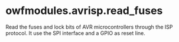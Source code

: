 # owfmodules.avrisp.read_fuses

Read the fuses and lock bits of AVR microcontrollers through the ISP protocol.
It use the SPI interface and a GPIO as reset line.